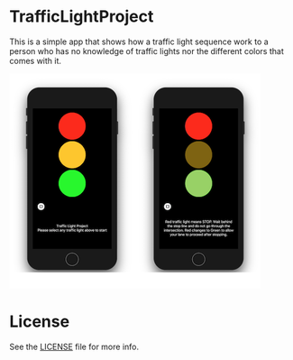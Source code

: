 # TrafficLightProject
This is a simple app that shows how a traffic light sequence work to a person who has no knowledge of traffic lights nor the different colors that comes with it.

![Traffic Light Project Screens](trafficLight.png)

# License
See the [LICENSE](https://github.com/arvnq/TrafficLightProject/blob/master/LICENSE) file for more info.
